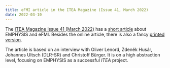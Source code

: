 ```yaml
---
title: eFMI article in the ITEA Magazine (Issue 41, March 2022)
date: 2022-03-10
---
```


The [ITEA Magazine Issue 41 (March 2022)](https://itea4.org/magazine/41.html) has a [short article](https://itea4.org/magazine/41/march-2022/by-and-for-end-users.html) about EMPHYSIS and eFMI. Besides the online article, there is also a fancy [printed version](/media/publications/ITEA-Magazine-Issue-41-by-and-for-end-users.pdf).

The article is based on an interview with Oliver Lenord, Zdeněk Husár, Johannes Ultsch (DLR-SR) and Christoff Bürger. It is on a high abstraction level, focusing on EMPHYSIS as a successful _ITEA_ project.